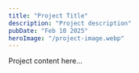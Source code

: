 ```yaml
---
title: "Project Title"
description: "Project description"
pubDate: "Feb 10 2025"
heroImage: "/project-image.webp"
---
```


Project content here... 